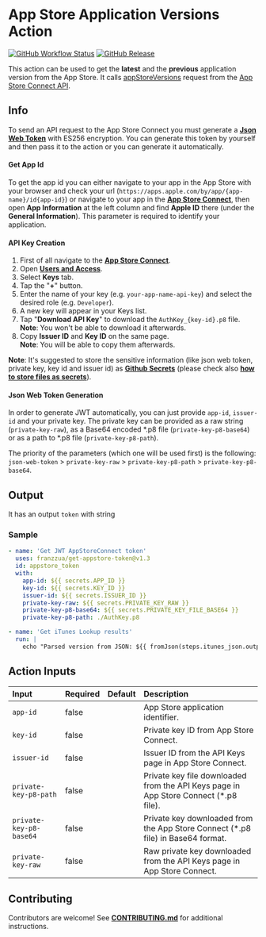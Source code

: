 # App Store Application Versions Action

[![GitHub Workflow Status](https://img.shields.io/github/actions/workflow/status/action-tools/get-appstore-version/main.yml?branch=main)](https://github.com/franzzua/get-appstore-token/actions/workflows/main.yml)
[![GitHub Release](https://img.shields.io/github/v/release/action-tools/get-appstore-version?include_prereleases)](https://github.com/franzzua/get-appstore-token/releases/latest)

This action can be used to get the **latest** and the **previous** application version from the App Store. It calls [appStoreVersions](https://developer.apple.com/documentation/appstoreconnectapi/list_all_app_store_versions_for_an_app) request from the [App Store Connect API](https://developer.apple.com/documentation/appstoreconnectapi).

## Info

To send an API request to the App Store Connect you must generate a **[Json Web Token](https://jwt.io/introduction)** with ES256 encryption. You can generate this token by yourself and then pass it to the action or you can generate it automatically.

#### Get App Id

To get the app id you can either navigate to your app in the App Store with your browser and check your url (`https://apps.apple.com/by/app/{app-name}/id{app-id}`) or navigate to your app in the **[App Store Connect](https://appstoreconnect.apple.com)**, then open **App Information** at the left column and find **Apple ID** there (under the **General Information**). This parameter is required to identify your application.

#### API Key Creation

1. First of all navigate to the **[App Store Connect](https://appstoreconnect.apple.com)**.
2. Open **[Users and Access](https://appstoreconnect.apple.com/access/users)**.
3. Select **Keys** tab.
4. Tap the "**+**" button.
5. Enter the name of your key (e.g. `your-app-name-api-key`) and select the desired role (e.g. `Developer`).
6. A new key will appear in your Keys list.
7. Tap "**Download API Key**" to download the `AuthKey_{key-id}.p8` file.  
**Note**: You won't be able to download it afterwards.
8. Copy **Issuer ID** and **Key ID** on the same page.  
**Note**: You will be able to copy them afterwards.

**Note**: It's suggested to store the sensitive information (like json web token, private key, key id and issuer id) as **[Github Secrets](https://docs.github.com/en/actions/security-guides/encrypted-secrets)** (please check also **[how to store files as secrets](https://docs.github.com/en/actions/security-guides/encrypted-secrets#storing-base64-binary-blobs-as-secrets)**).

#### Json Web Token Generation

In order to generate JWT automatically, you can just provide `app-id`, `issuer-id` and your private key. The private key can be provided as a raw string (`private-key-raw`), as a Base64 encoded \*.p8 file (`private-key-p8-base64`) or as a path to \*.p8 file (`private-key-p8-path`).

The priority of the parameters (which one will be used first) is the following: `json-web-token` > `private-key-raw` > `private-key-p8-path` > `private-key-p8-base64`.

## Output

It has an output `token` with string

### Sample

```yaml
- name: 'Get JWT AppStoreConnect token'
  uses: franzzua/get-appstore-token@v1.3
  id: appstore_token
  with:
    app-id: ${{ secrets.APP_ID }}
    key-id: ${{ secrets.KEY_ID }}
    issuer-id: ${{ secrets.ISSUER_ID }}
    private-key-raw: ${{ secrets.PRIVATE_KEY_RAW }}
    private-key-p8-base64: ${{ secrets.PRIVATE_KEY_FILE_BASE64 }}
    private-key-p8-path: ./AuthKey.p8

- name: 'Get iTunes Lookup results'
  run: |
    echo "Parsed version from JSON: ${{ fromJson(steps.itunes_json.outputs.jsonOutput).results[0].version }}"
```

## Action Inputs

| Input                              | Required | Default | Description                                                                           |
| :---                               | :---     | :---    | :---                                                                                  |
| `app-id`                           | false    |         | App Store application identifier.                                                     |
| `key-id`                           | false    |         | Private key ID from App Store Connect.                                                |
| `issuer-id`                        | false    |         | Issuer ID from the API Keys page in App Store Connect.                                |
| `private-key-p8-path`              | false    |         | Private key file downloaded from the API Keys page in App Store Connect (\*.p8 file). |
| `private-key-p8-base64`            | false    |         | Private key downloaded from the App Store Connect (\*.p8 file) in Base64 format.      |
| `private-key-raw`                  | false    |         | Raw private key downloaded from the API Keys page in App Store Connect.               |

## Contributing

Contributors are welcome! See **[CONTRIBUTING.md](https://github.com/franzzua/get-appstore-token/blob/main/CONTRIBUTING.md)** for additional instructions.
